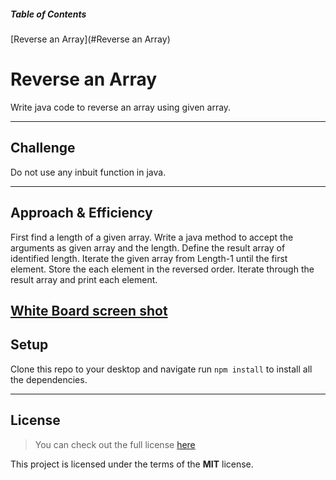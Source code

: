 ##### Table of Contents

[Reverse an Array](#Reverse an Array)
   



# Reverse an Array
Write java code to reverse an array using given array.

---

## Challenge
Do not use any inbuit function in java.  

---

## Approach & Efficiency

First find a length of a given array.
Write a java method to accept the arguments as given array and the length.
Define the result array of identified length.
Iterate the given array from Length-1 until the first element.
Store the each element in the reversed order.
Iterate through the result array and print each element.

[White Board screen shot](assets/CodeChallenge1.jpg)
---

## Setup
Clone this repo to your desktop and navigate run `npm install` to install all the dependencies.


---

## License
>You can check out the full license [here](https://github.com/simonricharde/java-data-structures-and-algorithms/blob/master/LICENSE)

This project is licensed under the terms of the **MIT** license.